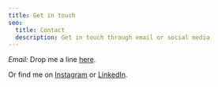 ```yaml
---
title: Get in touch
seo:
  title: Contact
  description: Get in touch through email or social media
---
```


_Email:_
Drop me a line [here](mailto:web@clintoncawood.com).

Or find me on [Instagram](https://www.instagram.com/clintc1/) or [LinkedIn](https://www.linkedin.com/in/clinton-cawood/).
